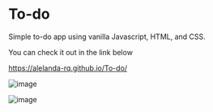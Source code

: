 # To-do

Simple to-do app using vanilla Javascript, HTML, and CSS.

You can check it out in the link below

https://alelanda-rq.github.io/To-do/

![image](https://user-images.githubusercontent.com/98127121/182661457-c47eda2d-4b20-4ab2-9925-fab2dc033e18.png)

![image](https://user-images.githubusercontent.com/98127121/182661524-13cc09f2-a2b2-4848-880a-7fd851a08cc6.png)
